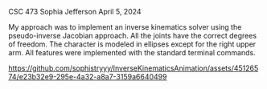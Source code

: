 CSC 473
Sophia Jefferson
April 5, 2024


My approach was to implement an inverse kinematics solver using the pseudo-inverse Jacobian approach.
All the joints have the correct degrees of freedom. The character is modeled in ellipses except for the right upper arm.
All features were implemented with the standard terminal commands.

https://github.com/sophistryyy/InverseKinematicsAnimation/assets/45126574/e23b32e9-295e-4a32-a8a7-3159a6640499


